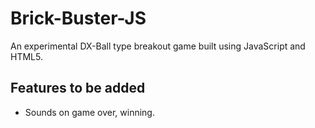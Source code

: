 # Brick-Buster-JS
An experimental DX-Ball type breakout game built using JavaScript and HTML5.

## Features to be added

  - Sounds on game over, winning.
